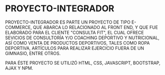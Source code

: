 # PROYECTO-INTEGRADOR

PROYECTO-INTEGRADOR ES PARTE UN PROYECTO DE TIPO E-COMMERCE, QUE ABARCA LO RELACIONADO AL FRONT END, Y QUE FUE ELABORADO PARA EL CLIENTE "CONSULTA FIT", EL CUAL OFRECE SEVICIOS DE CONSULTORÍA Y/O COACHING DEPORTIVO Y NUTRICIONAL, ASÍ COMO VENTA DE PRODUCTOS DEPORTIVOS, TALES COMO ROPA DEPORTIVA, ARTÍCULOS PARA REALIZAR EJERCICIO FUERA DE UN GIMNASIO, ENTRE OTROS.

PARA ÉSTE PROYECTO SE UTILIZÓ HTML, CSS, JAVASCRIPT, BOOTSTRAP, AJAX Y NPM. 
